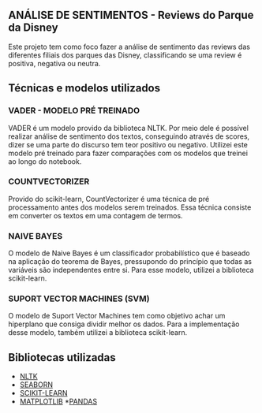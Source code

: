 ## ANÁLISE DE SENTIMENTOS - Reviews do Parque da Disney
Este projeto tem como foco fazer a análise de sentimento das reviews das diferentes filiais dos parques das Disney, classificando se uma review é positiva, negativa ou neutra.

## Técnicas e modelos utilizados
### VADER - MODELO PRÉ TREINADO
VADER é um modelo provido da biblioteca NLTK. Por meio dele é possível realizar análise de sentimento dos textos, conseguindo através de scores, dizer se uma parte do discurso tem teor positivo ou negativo. Utilizei este modelo pré treinado para fazer comparações com os modelos que treinei ao longo do notebook.

### COUNTVECTORIZER
Provido do scikit-learn, CountVectorizer é uma técnica de pré processamento antes dos modelos serem treinados. Essa técnica consiste em converter os textos em uma contagem de termos.

### NAIVE BAYES
O modelo de Naive Bayes é um classificador probabilístico que é baseado na aplicação do teorema de Bayes, pressupondo do princípio que todas as variáveis são independentes entre si. Para esse modelo, utilizei a biblioteca scikit-learn.
### SUPORT VECTOR MACHINES (SVM)
O modelo de Suport Vector Machines tem como objetivo achar um hiperplano que consiga dividir melhor os dados. Para a implementação desse modelo, também utilizei a biblioteca scikit-learn.

## Bibliotecas utilizadas
* [NLTK](https://www.nltk.org/)
* [SEABORN](https://seaborn.pydata.org/)
* [SCIKIT-LEARN](https://scikit-learn.org/stable/)
* [MATPLOTLIB](https://matplotlib.org/)
*[PANDAS](https://pandas.pydata.org/)


